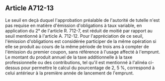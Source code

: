 Article A712-13
----
Le seuil en deçà duquel l'approbation préalable de l'autorité de tutelle n'est
pas requise en matière d'émission d'obligations à taux variable, en application
du 2° de l'article R. 712-7, est réduit de moitié par rapport au seuil mentionné
à l'article A. 712-12. Pour l'appréciation de ce seuil, l'émission d'obligations
est considérée participer de la même opération si elle se produit au cours de la
même période de trois ans à compter de l'émission du premier coupon, sans
référence à l'usage affecté à l'emprunt. Le montant du produit annuel de la taxe
additionnelle à la taxe professionnelle ou des contributions, tel qu'il est
mentionné à l'alinéa ci-dessus pour permettre le calcul du pourcentage de 2, 5
%, correspond à celui antérieur à la première année de lancement de l'emprunt.
